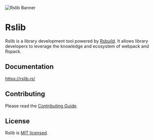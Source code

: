 <picture>
  <img alt="Rslib Banner" src="https://assets.rspack.dev/rslib/rslib-banner.png">
</picture>

# Rslib

Rslib is a library development tool powered by [Rsbuild](https://rsbuild.dev). It allows library developers to leverage the knowledge and ecosystem of webpack and Rspack.

## Documentation

https://rslib.rs/

## Contributing

Please read the [Contributing Guide](https://github.com/web-infra-dev/rslib/blob/main/CONTRIBUTING.md).

## License

Rslib is [MIT licensed](https://github.com/web-infra-dev/rslib/blob/main/LICENSE).
